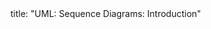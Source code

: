 <frontmatter>
title: "UML: Sequence Diagrams: Introduction"
</frontmatter>

<include src="navbar.md" boilerplate />

<include src="unit-inPage-asFlat.md" boilerplate />